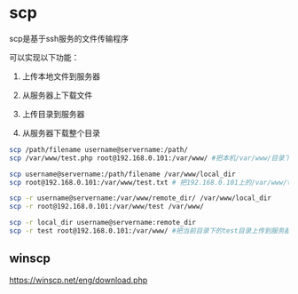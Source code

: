 # scp

scp是基于ssh服务的文件传输程序

可以实现以下功能：

1. 上传本地文件到服务器

2. 从服务器上下载文件

3. 上传目录到服务器

4. 从服务器下载整个目录

   

``` bash
scp /path/filename username@servername:/path/
scp /var/www/test.php root@192.168.0.101:/var/www/ #把本机/var/www/目录下的test.php文件上传到192.168.0.101这台服务器上的/var/www/目录中

scp username@servername:/path/filename /var/www/local_dir 
scp root@192.168.0.101:/var/www/test.txt # 把192.168.0.101上的/var/www/test.txt 的文件下载到/var/www/local_dir（本地目录）

scp -r username@servername:/var/www/remote_dir/ /var/www/local_dir
scp -r root@192.168.0.101:/var/www/test /var/www/ 

scp -r local_dir username@servername:remote_dir
scp -r test root@192.168.0.101:/var/www/ #把当前目录下的test目录上传到服务器的/var/www/ 目录
```

 

## winscp

<https://winscp.net/eng/download.php>